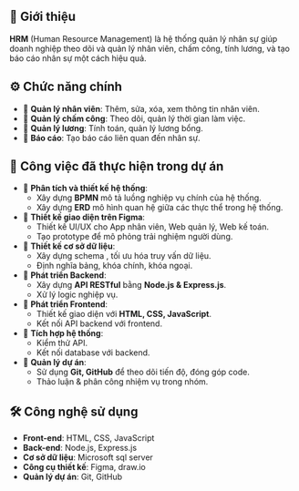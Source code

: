 ## 📌 Giới thiệu  
**HRM** (Human Resource Management) là hệ thống quản lý nhân sự giúp doanh nghiệp theo dõi và quản lý nhân viên, chấm công, tính lương, và tạo báo cáo nhân sự một cách hiệu quả.  

## ⚙️ Chức năng chính  
- 🔹 **Quản lý nhân viên**: Thêm, sửa, xóa, xem thông tin nhân viên.  
- 🔹 **Quản lý chấm công**: Theo dõi, quản lý thời gian làm việc.  
- 🔹 **Quản lý lương**: Tính toán, quản lý lương bổng.  
- 🔹 **Báo cáo**: Tạo báo cáo liên quan đến nhân sự.  

## 🚀 Công việc đã thực hiện trong dự án  
- 📌 **Phân tích và thiết kế hệ thống**:  
  - Xây dựng **BPMN** mô tả luồng nghiệp vụ chính của hệ thống.  
  - Xây dựng **ERD** mô hình quan hệ giữa các thực thể trong hệ thống.  
- 📌 **Thiết kế giao diện trên Figma**:  
  - Thiết kế UI/UX cho App nhân viên, Web quản lý, Web kế toán.  
  - Tạo prototype để mô phỏng trải nghiệm người dùng.  
- 📌 **Thiết kế cơ sở dữ liệu**:  
  - Xây dựng schema , tối ưu hóa truy vấn dữ liệu.  
  - Định nghĩa bảng, khóa chính, khóa ngoại.  
- 📌 **Phát triển Backend**:  
  - Xây dựng **API RESTful** bằng **Node.js & Express.js**.  
  - Xử lý logic nghiệp vụ.  
- 📌 **Phát triển Frontend**:  
  - Thiết kế giao diện với **HTML, CSS, JavaScript**.  
  - Kết nối API backend với frontend.  
- 📌 **Tích hợp hệ thống**:  
  - Kiểm thử API. 
  - Kết nối database với backend.  
- 📌 **Quản lý dự án**:  
  - Sử dụng **Git, GitHub** để theo dõi tiến độ, đóng góp code.  
  - Thảo luận & phân công nhiệm vụ trong nhóm.  

## 🛠 Công nghệ sử dụng  
- **Front-end**: HTML, CSS, JavaScript  
- **Back-end**: Node.js, Express.js  
- **Cơ sở dữ liệu**: Microsoft sql server   
- **Công cụ thiết kế**: Figma, draw.io  
- **Quản lý dự án**: Git, GitHub  
